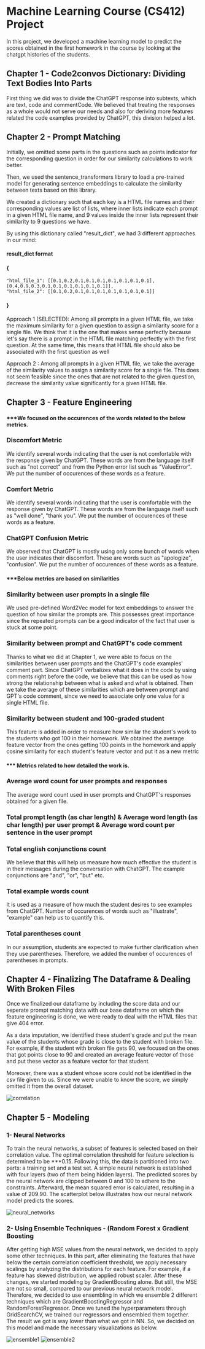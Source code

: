 # Machine Learning Course (CS412) Project

In this project, we developed a machine learning model to predict the scores obtained in the first homework in the course by looking at the chatgpt histories of the students.

## Chapter 1 - Code2convos Dictionary: Dividing Text Bodies Into Parts 

First thing we did was to divide the ChatGPT response into subtexts, which are text, code and commentCode. We believed that treating the responses as a whole would not serve our needs and also for deriving more features related the code examples provided by ChatGPT, this division helped a lot.


## Chapter 2 - Prompt Matching

Initially, we omitted some parts in the questions such as points indicator for the corresponding question in order for our similarity calculations to work better.

Then, we used the sentence_transformers library to load a pre-trained model for generating sentence embeddings to calculate the similarity between texts based on this library.

We created a dictionary such that each key is a HTML file names and their corresponding values are list of lists, where inner lists indicate each prompt in a given HTML file name, and 9 values inside the inner lists represent their similarity to 9 questions we have.

By using this dictionary called "result_dict", we had 3 different approaches in our mind:

####  result_dict format
#### {
    "html_file_1": [[0.1,0.2,0.1,0.1,0.1,0.1,0.1,0.1,0.1],[0.4,0.9,0.3,0.1,0.1,0.1,0.1,0.1,0.1]], 
    "html_file_2": [[0.1,0.2,0.1,0.1,0.1,0.1,0.1,0.1,0.1]]
#### }

Approach 1 (SELECTED):  Among all prompts in a given HTML file, we take the maximum similarity for a given question to assign a similarity score for a single file.
We think that it is the one that makes sense perfectly because let's say there is a prompt in the HTML file matching perfectly with the first question. At the same time, this means that HTML file should also be associated with the first question as well

Approach 2 : Among all prompts in a given HTML file, we take the average of the similarity values to assign a similarity score for a single file.
This does not seem feasible since the ones that are not related to the given question, decrease the similarity value significantly for a given HTML file.


## Chapter 3 - Feature Engineering

#### ***We focused on the occurences of the words related to the below metrics.

### Discomfort Metric
We identify several words indicating that the user is not comfortable with the response given by ChatGPT. These words are from the language itself such as "not correct" and from the Python error list such as "ValueError". We put the number of occurences of these words as a feature.

### Comfort Metric
We identify several words indicating that the user is comfortable with the response given by ChatGPT. These words are from the language itself such as "well done", "thank you". We put the number of occurences of these words as a feature.


### ChatGPT Confusion Metric
We observed that ChatGPT is mostly using only some bunch of words when the user indicates their discomfort. These are words such as "apologize", "confusion". We put the number of occurences of these words as a feature.


#### ***Below metrics are based on similarities

### Similarity between user prompts in a single file

We used pre-defined Word2Vec model for text embeddings to answer the question of how similar the prompts are. This possesses great importance since the repeated prompts can be a good indicator of the fact that user is stuck at some point.

### Similarity between prompt and ChatGPT's code comment

Thanks to what we did at Chapter 1, we were able to focus on the similarities between user prompts and the ChatGPT's code examples' comment part. Since ChatGPT verbalizes what it does in the code by using comments right before the code, we believe that this can be used as how strong the relationship between what is asked and what is obtained. Then we take the average of these similarities which are between prompt and GPT's code comment, since we need to associate only one value for a single HTML file.

### Similarity between student and 100-graded student

This feature is added in order to measure how similar the student's work to the students who got 100 in their homework.
We obtained the average feature vector from the ones getting 100 points in the homework and apply cosine similarity for each student's feature vector and put it as a new metric

#### *** Metrics related to how detailed the work is.

### Average word count for user prompts and responses

The average word count used in user prompts and ChatGPT's responses obtained for a given file.

### Total prompt length (as char length) & Average word length (as char length) per user prompt & Average word count per sentence in the user prompt

### Total english conjunctions count

We believe that this will help us measure how much effective the student is in their messages during the conversation with ChatGPT. The example conjunctions are "and", "or", "but" etc.

### Total example words count

It is used as a measure of how much the student desires to see examples from ChatGPT. Number of occurences of words such as "illustrate", "example" can help us to quantify this.

### Total parentheses count

In our assumption, students are expected to make further clarification when they use parentheses. Therefore, we added the number of occurences of parentheses in prompts.


## Chapter 4 - Finalizing The Dataframe & Dealing With Broken Files

Once we finalized our dataframe by including the score data and our seperate prompt matching data with our base dataframe on which the feature engineering is done, we were ready to deal with the HTML files that give 404 error.

As a data imputation, we identified these student's grade and put the mean value of the students whose grade is close to the student with broken file. For example, if the student with broken file gets 90, we focused on the ones that got points close to 90 and created an average feature vector of those and put these vector as a feature vector for that student.

Moreover, there was a student whose score could not be identified in the csv file given to us. Since we were unable to know the score, we simply omitted it from the overall dataset.


![correlation](images/correlation.png)

## Chapter 5 - Modeling

### 1- Neural Networks
To train the neural networks, a subset of features is selected based on their correlation value. The optimal correlation threshold for feature selection is determined to be ***0.15. Following this, the data is partitioned into two parts: a training set and a test set. A simple neural network is established with four layers (two of them being hidden layers). The predicted scores by the neural network are clipped between 0 and 100 to adhere to the constraints. Afterward, the mean squared error is calculated, resulting in a value of 209.90. The scatterplot below illustrates how our neural network model predicts the scores.


![neural_networks](images/neural_networks.png)

### 2- Using Ensemble Techniques - (Random Forest x Gradient Boosting
After getting high MSE values from the neural network, we decided to apply some other techniques. In this part, after eliminating the features that have below the certain correlation coefficient threshold, we apply necessary scalings by analyzing the distributions for each feature. For example, if a feature has skewed distribution, we applied robust scaler.
After these changes, we started modeling by GradientBoosting alone. But still, the MSE are not so small, compared to our previous neural network model. Therefore, we decided to use ensembling in which we ensemble 2 different techniques which are GradientBoostingRegressor and RandomForestRegressor. Once we tuned the hyperparameters through GridSearchCV, we trained our regressors and ensembled them together.
The result we got is way lower than what we got in NN. So, we decided on this model and made the necessary visualizations as below.


![ensemble1](images/ensemble1.png)
![ensemble2](images/ensemble2.png)
